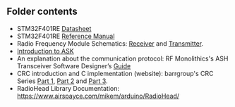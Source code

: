 ## Folder contents
- STM32F401RE [Datasheet](https://github.com/GabPGomes/433MHz_RF_Module_STM32F4x/blob/main/RelatedDocuments/Datasheet%20STM32f401RE.pdf)
- STM32F401RE [Reference Manual](https://github.com/GabPGomes/433MHz_RF_Module_STM32F4x/blob/main/RelatedDocuments/RM0368%20Reference%20Manual%20STM32F401RE.pdf)
- Radio Frequency Module Schematics: [Receiver](https://github.com/GabPGomes/433MHz_RF_Module_STM32F4x/blob/main/images/MX-FS-03V-receptor.jpg) and [Transmitter](https://github.com/GabPGomes/433MHz_RF_Module_STM32F4x/blob/main/images/MX-05V-transmissor.jpg).
- [Introduction to ASK](https://github.com/GabPGomes/433MHz_RF_Module_STM32F4x/blob/main/RelatedDocuments/ASK_FSK_Intro.pdf)
- An explanation about the communication protocol: RF Monolithics's ASH Transceiver Software Designer’s [Guide](https://github.com/GabPGomes/433MHz_RF_Module_STM32F4x/blob/main/RelatedDocuments/RFMonolithics_ASH_Guide.pdf)
- CRC introduction and C implementation (website): barrgroup's CRC Series [Part 1](https://barrgroup.com/embedded-systems/how-to/additive-checksums), [Part 2](https://barrgroup.com/Embedded-Systems/How-To/CRC-Math-Theory) and [Part 3](https://barrgroup.com/embedded-systems/how-to/crc-calculation-c-code).
- RadioHead Library Documentation: https://www.airspayce.com/mikem/arduino/RadioHead/

